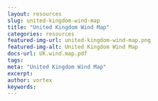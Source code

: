 ```yaml
---
layout: resources
slug: united-kingdom-wind-map
title: "United Kingdom Wind Map"
categories: resources
featured-img-url: united-kingdom-wind-map.png
featured-img-alt: United Kingdom Wind Map
docs-url: UK.wind.map.pdf
tags:
meta: "United Kingdom Wind Map"
excerpt: 
author: vortex
keywords: 
---
```

